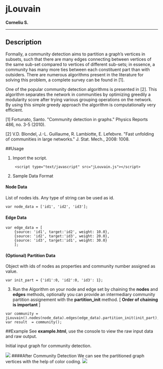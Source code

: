 # jLouvain 
**Corneliu S.**

---
## Description

Formally, a community detection aims to partition a graph’s vertices in subsets, such that there are many edges connecting between vertices of the same sub-set compared to vertices of different sub-sets; in essence, a community has many more ties between each constituent part than with outsiders. There are numerous algorithms present in the literature for solving this problem, a complete survey can be found in [1].  

One of the popular community detection algorithms is presented in [2]. This algorithm separates the network in communities by optimizing greedily a modularity score after trying various grouping operations on the network. By using this simple greedy approach the algorithm is computationally very efficient.

[1] Fortunato, Santo. "Community detection in graphs." Physics Reports 486, no. 3-5 (2010).


[2] V.D. Blondel, J.-L. Guillaume, R. Lambiotte, E. Lefebvre. "Fast unfolding of communities in large networks." J. Stat. Mech., 2008: 1008.

##Usage
1. Import the script.

		<script type="text/javascript" src="jLouvain.js"></script>
		
2. Sample Data Format
#### Node Data
List of nodes ids. Any type of string can be used as id.

```
var node_data = ['id1', 'id2', 'id3'];
```

#### Edge Data
```
var edge_data = [
	{source: 'id1', target:'id2', weight: 10.0}, 
	{source: 'id2', target:'id3', weight: 20.0},
	{source: 'id3', target:'id1', weight: 30.0}
	];
```

#### (Optional) Partition Data
Object with ids of nodes as properties and community number assigned as value.
```
var init_part = {'id1':0, 'id2':0, 'id3': 1}; 
```

3. Run the Algorithm on your node and edge set by chaining the **nodes** and **edges** methods, optionally you can provide an intermediary community partition assignement with the **partition_init** method. [ **Order of chaining is important** ]
```
var community = jLouvain().nodes(node_data).edges(edge_data).partition_init(init_part);
var result  = community();
```

##Example
See **example.html**, use the console to view the raw input data and raw output.

Initial input graph for community detection.

![](example/default.png)
####After Community Detection
We can see the partitioned graph vertices with the help of color coding.
![](example/communities.png)
